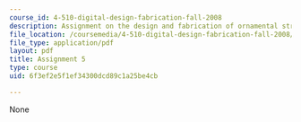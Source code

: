 ```yaml
---
course_id: 4-510-digital-design-fabrication-fall-2008
description: Assignment on the design and fabrication of ornamental structures.
file_location: /coursemedia/4-510-digital-design-fabrication-fall-2008/6f3ef2e5f1ef34300dcd89c1a25be4cb_assn5.pdf
file_type: application/pdf
layout: pdf
title: Assignment 5
type: course
uid: 6f3ef2e5f1ef34300dcd89c1a25be4cb

---
```

None